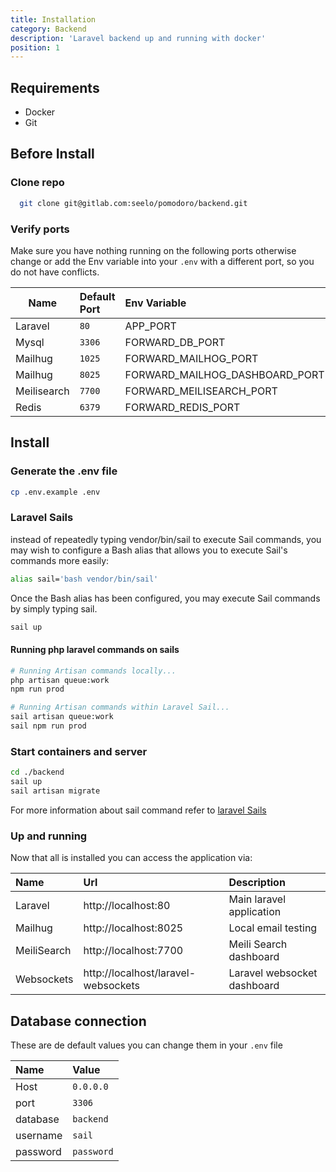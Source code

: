 ```yaml
---
title: Installation
category: Backend
description: 'Laravel backend up and running with docker'
position: 1
---
```


## Requirements
 - Docker
 - Git

##  Before Install

### Clone repo
```bash
  git clone git@gitlab.com:seelo/pomodoro/backend.git
```

### Verify ports
Make sure you have nothing running on the following ports
otherwise change or add the Env variable into your `.env` with a different 
port, so you do not have conflicts.

| Name        | Default Port | Env Variable                   |
|-------------|:-------------|:-------------------------------|
| Laravel     | `80`         | APP_PORT                       |
| Mysql       | `3306`       | FORWARD_DB_PORT                |
| Mailhug     | `1025`       | FORWARD_MAILHOG_PORT           |
| Mailhug     | `8025`       | FORWARD_MAILHOG_DASHBOARD_PORT |
| Meilisearch | `7700`       | FORWARD_MEILISEARCH_PORT       |
| Redis       | `6379`       | FORWARD_REDIS_PORT             |

##  Install

### Generate the .env file

```bash
cp .env.example .env
```

### Laravel Sails
instead of repeatedly typing vendor/bin/sail to execute Sail commands,
you may wish to configure a Bash alias that allows you to execute Sail's
commands more easily:

```bash
alias sail='bash vendor/bin/sail'
```

Once the Bash alias has been configured, you may execute Sail 
commands by simply typing sail. 
```bash
sail up
```

#### Running php laravel commands on sails
```bash
# Running Artisan commands locally...
php artisan queue:work
npm run prod

# Running Artisan commands within Laravel Sail...
sail artisan queue:work
sail npm run prod
```

### Start containers and server
  ```bash
cd ./backend
sail up
sail artisan migrate
  ```

For more information about sail command refer to 
[laravel Sails](https://laravel.com/docs/8.x/sail)

### Up and running
Now that all is installed you can access the application via:

| Name        | Url                                 | Description                 |
|:------------|:------------------------------------|:----------------------------|
| Laravel     | http://localhost:80                 | Main laravel application    |
| Mailhug     | http://localhost:8025               | Local email testing         |
| MeiliSearch | http://localhost:7700               | Meili Search dashboard      |
| Websockets  | http://localhost/laravel-websockets | Laravel websocket dashboard |



## Database connection

These are de default values
you can change them in your `.env` file

|  Name     |  Value     |
|:----------|:-----------|
| Host      | `0.0.0.0`  |
| port      | `3306`     |
| database  | `backend`  |
| username  | `sail`     |
| password  | `password` |
